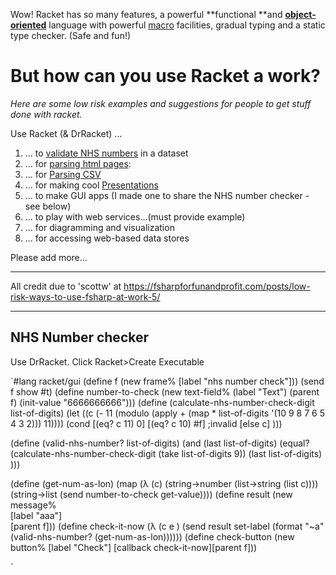 Wow! Racket has so many features, a powerful **functional **and **[object-oriented](http://www.ccs.neu.edu/home/matthias/Thoughts/Programming_with_Class_in_Racket.html)** language with powerful [macro](http://www.greghendershott.com/fear-of-macros/) facilities, gradual typing and a static type checker. (Safe and fun!)

# But how can you use Racket a work?

_Here are some low risk examples and suggestions for people to get stuff done with racket._

Use Racket (& DrRacket) ...
 1.  ... to [validate NHS numbers](https://github.com/spdegabrielle/check-nhs-number) in a dataset
 1.  ... for [parsing html pages](http://www.neilvandyke.org/racket/html-parsing/): 
 1.  ... for [Parsing CSV](http://www.neilvandyke.org/racket/csv-reading/)
 1.  ... for making cool [Presentations](http://docs.racket-lang.org/slideshow/index.html)
 1.  ... to make GUI apps (I made one to share the NHS number checker - see below)
 1.  ... to play with web services...(must provide example)
 1.  ... for diagramming and visualization
 1.  ... for accessing web-based data stores 

Please add more...

***

All credit due to 'scottw' at https://fsharpforfunandprofit.com/posts/low-risk-ways-to-use-fsharp-at-work-5/

***
## NHS Number checker
Use DrRacket. Click Racket>Create Executable

`#lang racket/gui
(define f (new frame% [label "nhs number check"]))
(send f show #t)
(define number-to-check (new text-field%   (label "Text")
                        (parent f)
                        (init-value "6666666666")))
(define (calculate-nhs-number-check-digit list-of-digits)
  (let ((c (- 11 (modulo (apply + (map * list-of-digits '(10 9 8 7 6 5 4 3 2))) 11))))
    (cond
      [(eq? c 11) 0]
      [(eq? c 10) #f] ;invalid
      [else c]
      )))

(define (valid-nhs-number? list-of-digits)
  (and (last list-of-digits)
  (equal? 
   (calculate-nhs-number-check-digit (take list-of-digits 9))
   (last list-of-digits)
   )))

(define (get-num-as-lon) (map (λ (c) (string->number (list->string (list c))))
               (string->list (send number-to-check get-value))))
(define result (new message%	 
   	 	[label "aaa"]	 
   	 	[parent f]))
(define check-it-now (λ (c e ) (send result set-label
                                     (format "~a" (valid-nhs-number? (get-num-as-lon))))))
(define check-button (new button% [label "Check"] [callback check-it-now][parent f]))


`



